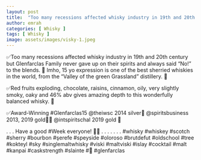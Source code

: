 ```yaml
---
layout: post
title:  "Too many recessions affected whisky industry in 19th and 20th century"
author: emrah
categories: [ Whisky ]
tags: [ Whisky ]
image: assets/images/visky-1.jpeg
---
```


✅Too many recessions affected whisky industry in 19th and 20th century but Glenfarclas Family never gave up on their spirits and always said “No!” to the blends. 👊
Imho, 15 yo expression is one of the best sherried whiskies in the world, from the “Valley of the green Grassland” distillery. 🥃

✅Red fruits exploding, chocolate, raisins, cinnamon, oily, very slightly smoky, oaky and 46% abv gives amazing depth to this wonderfully balanced whisky. 🥃

✅Award-Winning #Glenfarclas15
@theiwsc 2014 silver🥈
@spiritsbusiness 2013, 2019 gold🥇🥇
@intspiritschal 2019 gold 🥇

.
.
.
Have a good #Week everyone! 🥃🥃
.
.
.
.
.
.
.
#whisky #whiskey #scotch #sherry #bourbon #şerefe #speyside #oloroso #brutdefut #oldschool #tree #kokteyl #sky #singlemaltwhisky #viski #maltviski #islay #cocktail #malt #kanpai #caskstrength #slainte #🥃 #glenfarclas
